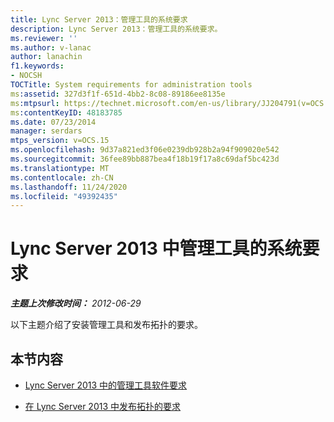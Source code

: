 ```yaml
---
title: Lync Server 2013：管理工具的系统要求
description: Lync Server 2013：管理工具的系统要求。
ms.reviewer: ''
ms.author: v-lanac
author: lanachin
f1.keywords:
- NOCSH
TOCTitle: System requirements for administration tools
ms:assetid: 327d3f1f-651d-4bb2-8c08-89186ee8135e
ms:mtpsurl: https://technet.microsoft.com/en-us/library/JJ204791(v=OCS.15)
ms:contentKeyID: 48183785
ms.date: 07/23/2014
manager: serdars
mtps_version: v=OCS.15
ms.openlocfilehash: 9d37a821ed3f06e0239db928b2a94f909020e542
ms.sourcegitcommit: 36fee89bb887bea4f18b19f17a8c69daf5bc423d
ms.translationtype: MT
ms.contentlocale: zh-CN
ms.lasthandoff: 11/24/2020
ms.locfileid: "49392435"
---
```

# <a name="system-requirements-for-administration-tools-in-lync-server-2013"></a>Lync Server 2013 中管理工具的系统要求

<div data-xmlns="http://www.w3.org/1999/xhtml">

<div class="topic" data-xmlns="http://www.w3.org/1999/xhtml" data-msxsl="urn:schemas-microsoft-com:xslt" data-cs="https://msdn.microsoft.com/">

<div data-asp="https://msdn2.microsoft.com/asp">



</div>

<div id="mainSection">

<div id="mainBody">

<span> </span>

_**主题上次修改时间：** 2012-06-29_

以下主题介绍了安装管理工具和发布拓扑的要求。

<div>

## <a name="in-this-section"></a>本节内容

  - [Lync Server 2013 中的管理工具软件要求](lync-server-2013-administrative-tools-software-requirements.md)

  - [在 Lync Server 2013 中发布拓扑的要求](lync-server-2013-requirements-to-publish-a-topology.md)

</div>

</div>

<span> </span>

</div>

</div>

</div>

